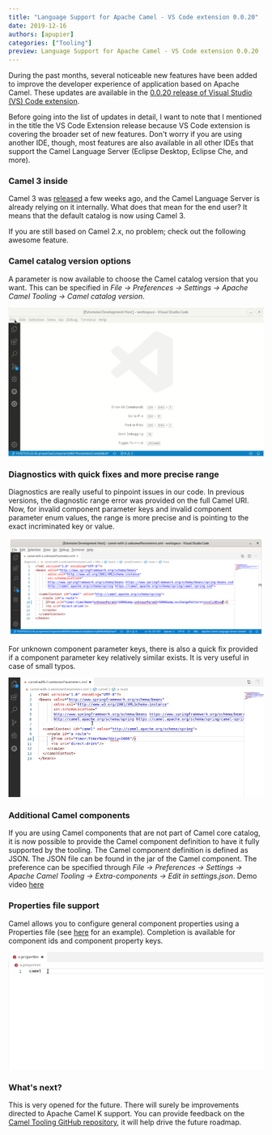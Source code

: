 ```yaml
---
title: "Language Support for Apache Camel - VS Code extension 0.0.20"
date: 2019-12-16
authors: [apupier]
categories: ["Tooling"]
preview: Language Support for Apache Camel - VS Code extension 0.0.20
---
```


During the past months, several noticeable new features have been added to improve the developer experience of application based on Apache Camel. These updates are available in the [0.0.20 release of Visual Studio (VS) Code extension](https://marketplace.visualstudio.com/items?itemName=redhat.vscode-apache-camel).

Before going into the list of updates in detail, I want to note that I mentioned in the title the VS Code Extension release because VS Code extension is covering the broader set of new features. Don't worry if you are using another IDE, though, most features are also available in all other IDEs that support the Camel Language Server (Eclipse Desktop, Eclipse Che, and more).

### Camel 3 inside

Camel 3 was [released](/blog/release-3-0-0.html) a few weeks ago, and the Camel Language Server is already relying on it internally. What does that mean for the end user? It means that the default catalog is now using Camel 3.

If you are still based on Camel 2.x, no problem; check out the following awesome feature.

### Camel catalog version options

A parameter is now available to choose the Camel catalog version that you want. This can be specified in *File -> Preferences -> Settings -> Apache Camel Tooling -> Camel catalog version*.

![Camel Catalog Version preference](./CamelCatalogVersionPreference.gif)

### Diagnostics with quick fixes and more precise range

Diagnostics are really useful to pinpoint issues in our code. In previous versions, the diagnostic range error was provided on the full Camel URI. Now, for invalid component parameter keys and invalid component parameter enum values, the range is more precise and is pointing to the exact incriminated key or value.

![Diagnostic range improved](./diagnosticRangeImproved.png)

For unknown component parameter keys, there is also a quick fix provided if a component parameter key relatively similar exists. It is very useful in case of small typos.

![Filtered List of quickfix](./filteredListOfQuickfix.gif)

### Additional Camel components

If you are using Camel components that are not part of Camel core catalog, it is now possible to provide the Camel component definition to have it fully supported by the tooling. The Camel component definition is defined as JSON. The JSON file can be found in the jar of the Camel component. The preference can be specified through *File -> Preferences -> Settings -> Apache Camel Tooling -> Extra-components -> Edit in settings.json*. Demo video [here](https://www.youtube.com/watch?v=U015RzlgFNM)


### Properties file support

Camel allows you to configure general component properties using a Properties file (see [here](https://github.com/apache/camel/blob/cfc9abf5f464057fa343a1a70a25a72c33c408bd/examples/camel-example-main/src/main/resources/application.properties#L42) for an example). Completion is available for component ids and component property keys.

![Completion in Properties files](./completionProperties.gif)

### What's next?

This is very opened for the future. There will surely be improvements directed to Apache Camel K support. You can provide feedback on the [Camel Tooling GitHub repository](https://github.com/camel-tooling), it will help drive the future roadmap.
